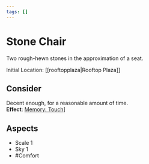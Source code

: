 ```yaml
---
tags: []
---
```

# Stone Chair
Two rough-hewn stones in the approximation of a seat.

Initial Location: [[rooftopplaza|Rooftop Plaza]]
## Consider
Decent enough, for a reasonable amount of time.<br>**Effect**: [Memory: Touch](https://uadaf.theevilroot.xyz/rowenarium/element/mem.touch)]
## Aspects
- Scale 1
- Sky 1
- #Comfort
